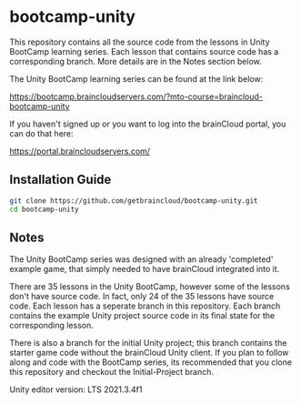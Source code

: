 # bootcamp-unity

This repository contains all the source code from the lessons in Unity BootCamp learning series. Each lesson that contains source code has a corresponding branch. More details are in the Notes section below.

The Unity BootCamp learning series can be found at the link below:

https://bootcamp.braincloudservers.com/?mto-course=braincloud-bootcamp-unity


If you haven't signed up or you want to log into the brainCloud portal, you can do that here:

https://portal.braincloudservers.com/


## Installation Guide

```bash
git clone https://github.com/getbraincloud/bootcamp-unity.git
cd bootcamp-unity
```

## Notes

The Unity BootCamp series was designed with an already 'completed' example game, that simply needed to have brainCloud integrated into it.

There are 35 lessons in the Unity BootCamp, however some of the lessons don't have source code. In fact, only 24 of the 35 lessons have source code. Each lesson has a seperate branch in this repository. Each branch contains the example Unity project source code in its final state for the corresponding lesson. 

There is also a branch for the initial Unity project; this branch contains the starter game code without the brainCloud Unity client. If you plan to follow along and code with the BootCamp series, its recommended that you clone this repository and checkout the Initial-Project branch.

Unity editor version: LTS 2021.3.4f1

